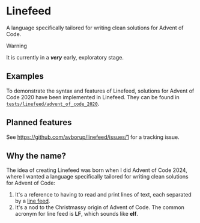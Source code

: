 # Linefeed

A language specifically tailored for writing clean solutions for Advent of Code.


> [!WARNING]  
> It is currently in a _**very**_ early, exploratory stage.

## Examples

To demonstrate the syntax and features of Linefeed, solutions for Advent of Code 2020 have been implemented in Linefeed. They can be found in [`tests/linefeed/advent_of_code_2020`](https://github.com/avborup/linefeed/tree/main/tests/linefeed/advent_of_code_2020).

## Planned features

See https://github.com/avborup/linefeed/issues/1 for a tracking issue.

## Why the name?

The idea of creating Linefeed was born when I did Advent of Code 2024, where I wanted a language specifically tailored for writing clean solutions for Advent of Code:

1. It's a reference to having to read and print lines of text, each separated by a [line feed](https://en.wikipedia.org/wiki/Newline).
2. It's a nod to the Christmassy origin of Advent of Code. The common acronym for line feed is **LF**, which sounds like **elf**.
